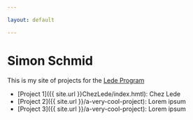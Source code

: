 ```yaml
---

layout: default

---
```


# Simon Schmid

This is my site of projects for the [Lede Program](http://ledeprogram.com)

* [Project 1]({{ site.url }}ChezLede/index.hmtl): Chez Lede
* [Project 2]({{ site.url }}/a-very-cool-project): Lorem ipsum
* [Project 3]({{ site.url }}/a-very-cool-project): Lorem ipsum
